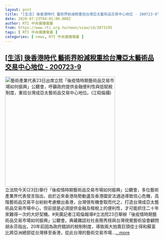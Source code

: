```yaml
---
layout: post
title: "[生活] 後香港時代 藝術界盼減稅重拾台灣亞太藝術品交易中心地位 - 200723-9"
date: 2020-07-23T04:01:00.000Z
author: RTI 中央廣播電臺
from: https://www.rti.org.tw/news/view/id/2073195
tags: [ RTI 中央廣播電臺 ]
categories: [ news, RTI 中央廣播電臺 ]
---
```

<!--1595476860000-->
[[生活] 後香港時代 藝術界盼減稅重拾台灣亞太藝術品交易中心地位 - 200723-9](https://www.rti.org.tw/news/view/id/2073195)
------

<div>
<img src="https://static.rti.org.tw/assets/thumbnails/2020/07/23/757671684ccee1c3407f0572a6af198e.jpg" width="360" alt="藝術產業代表23日出席立院「後疫情時期藝術品交易市場如何振興」公聽會，呼籲政府提供金融便利性與低賦稅制度，重拾台灣成亞太藝術品交易中心地位。(江昭倫攝)" title="藝術產業代表23日出席立院「後疫情時期藝術品交易市場如何振興」公聽會，呼籲政府提供金融便利性與低賦稅制度，重拾台灣成亞太藝術品交易中心地位。(江昭倫攝)"><br>立法院今天(23日)舉行「後疫情時期藝術品交易市場如何振興」公聽會，多位藝術產業界代表發言指出，由於近來香港局勢動盪及香港國安法通過導致信心危機，高階藝術品交易平台紛紛考慮撤出香港，台灣很有機會取而代之，打造台灣成亞太藝術品交易市場中心，但前提是必須提供金融及租稅上的便利性，才可能抓住二十年來難得一次的大好契機。#央廣記者江昭倫報導#立法院23日舉辦「後疫情時期藝術品交易市場如何振興」公聽會。典藏雜誌社社長簡秀枝與台灣視覺藝術協會顧問胡永芬指出，20年前因為政府錯誤的稅制制度，導致兩大拍賣巨頭佳士得和蘇富比將亞洲總部從台灣移至香港，從此台灣的藝術交易市場...<a target="_blank" href="https://www.rti.org.tw/news/view/id/2073195">...more</a>
</div>
